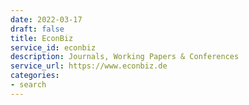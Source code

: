 ```yaml
---
date: 2022-03-17
draft: false
title: EconBiz
service_id: econbiz
description: Journals, Working Papers & Conferences
service_url: https://www.econbiz.de
categories:
- search
---
```



